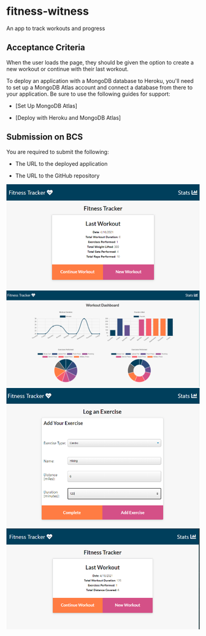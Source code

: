 # fitness-witness
An app to track workouts and progress

## Acceptance Criteria

When the user loads the page, they should be given the option to create a new workout or continue with their last workout.

To deploy an application with a MongoDB database to Heroku, you'll need to set up a MongoDB Atlas account and connect a database from there to your application. Be sure to use the following guides for support:

  * [Set Up MongoDB Atlas]

  * [Deploy with Heroku and MongoDB Atlas]


## Submission on BCS

You are required to submit the following:

* The URL to the deployed application

* The URL to the GitHub repository


<img alt="Freshly loaded app." src="./public/assets/index.PNG"/>

<img alt="Dashboard page." src="./public/assets/stats.PNG"/>

<img alt="Adding a new exercise through the form." src="./public/assets/newexercise.PNG"/>

<img alt="Newest recorded exercise now on the home page." src="./public/assets/updatedindex.PNG"/>

